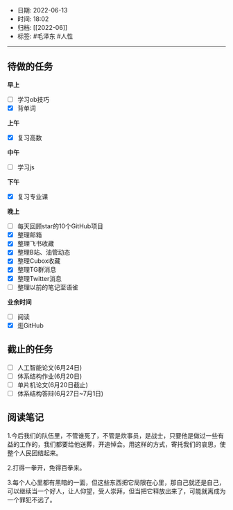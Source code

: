 - 日期: 2022-06-13
- 时间: 18:02
- 归档: [[2022-06]]
- 标签: #毛泽东 #人性
---

## 待做的任务

**早上**

- [ ] 学习ob技巧
- [x] 背单词

**上午**

- [x] 复习高数

**中午**

- [ ] 学习js

**下午**

- [x] 复习专业课

**晚上**

- [ ] 每天回顾star的10个GitHub项目
- [x] 整理邮箱
- [x] 整理飞书收藏
- [x] 整理B站、油管动态
- [x] 整理Cubox收藏
- [x] 整理TG群消息
- [x] 整理Twitter消息
- [ ] 整理以前的笔记至语雀

**业余时间**

- [ ] 阅读 
- [x] 逛GitHub

## 截止的任务

- [ ] 人工智能论文(6月24日)
- [ ] 体系结构作业(6月20日)
- [ ] 单片机论文(6月20日截止)
- [ ] 体系结构答辩(6月27日~7月1日)

## 阅读笔记

1.今后我们的队伍里，不管谁死了，不管是炊事员，是战士，只要他是做过一些有益的工作的，我们都要给他送葬，开追悼会。用这样的方式，寄托我们的哀思，使整个人民团结起来。

2.打得一拳开，免得百拳来。

3.每个人心里都有黑暗的一面，但这些东西把它局限在心里，那自己就还是自己，可以继续当一个好人，让人仰望，受人崇拜，但当把它释放出来了，可能就离成为一个罪犯不远了。

